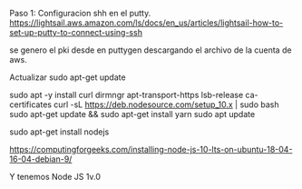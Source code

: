 Paso 1:
Configuracion shh en el putty.
https://lightsail.aws.amazon.com/ls/docs/en_us/articles/lightsail-how-to-set-up-putty-to-connect-using-ssh

se genero el pki desde en puttygen descargando el archivo de la cuenta de aws.


Actualizar 
sudo apt-get update

sudo apt -y install curl dirmngr apt-transport-https lsb-release ca-certificates
curl -sL https://deb.nodesource.com/setup_10.x | sudo bash
sudo apt-get update && sudo apt-get install yarn
sudo apt update

sudo apt-get install nodejs

https://computingforgeeks.com/installing-node-js-10-lts-on-ubuntu-18-04-16-04-debian-9/

Y tenemos Node JS 1v.0
